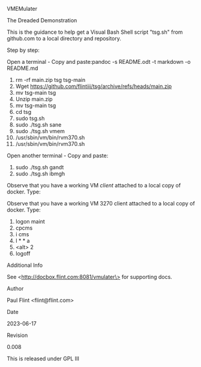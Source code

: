 VMEMulater

The Dreaded Demonstration

This is the guidance to help get a Visual Bash Shell script \"tsg.sh\"
from github.com to a local directory and repository.

Step by step:

Open a terminal - Copy and paste:pandoc -s README.odt -t markdown -o README.md

1.  rm -rf main.zip tsg tsg-main
2.  Wget https://github.com/flintiii/tsg/archive/refs/heads/main.zip
3.  mv tsg-main tsg
4.  Unzip main.zip
5.  mv tsg-main tsg
6.  cd tsg
7.  sudo tsg.sh
8.  sudo ./tsg.sh sane
9.  sudo ./tsg.sh vmem
10. /usr/sbin/vm/bin/rvm370.sh
11. /usr/sbin/vm/bin/rvm370.sh

Open another terminal - Copy and paste:

1.  sudo ./tsg.sh gandt
2.  sudo ./tsg.sh ibmgh

Observe that you have a working VM *client* attached to a local copy of
docker. Type:

Observe that you have a working VM 3270 client attached to a local copy
of docker. Type:

1.  logon maint
2.  cpcms
3.  i cms
4.  l \* \* a
5.  \<alt\> 2
6.  logoff

Additional Info

See \<http://docbox.flint.com:8081/vmulater\> for supporting docs.

Author

Paul Flint \<flint\@flint.com\>

Date

2023-06-17

Revision

0.008

This is released under GPL III
